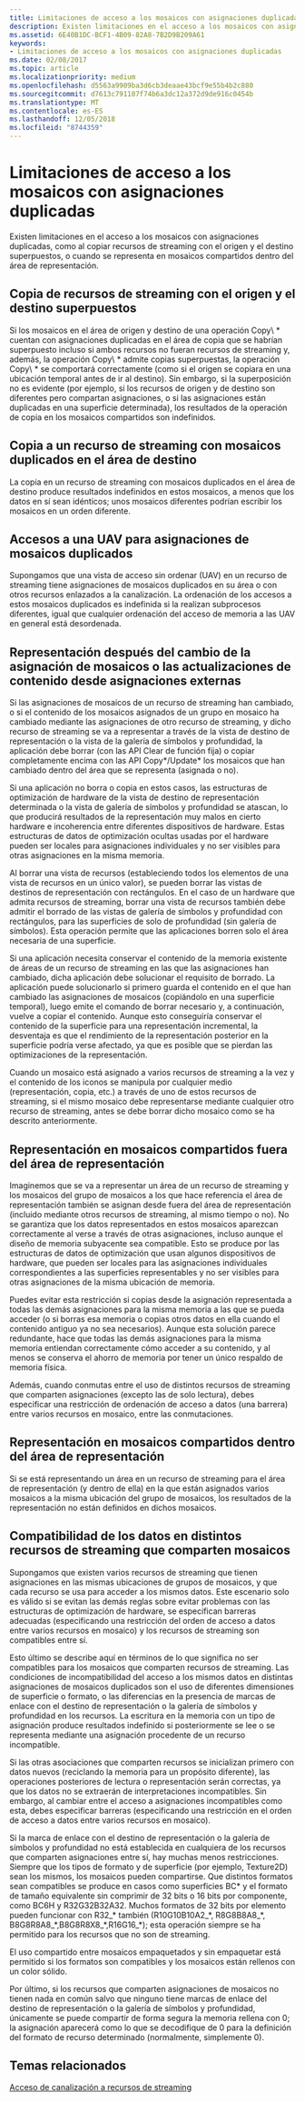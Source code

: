 ```yaml
---
title: Limitaciones de acceso a los mosaicos con asignaciones duplicadas
description: Existen limitaciones en el acceso a los mosaicos con asignaciones duplicadas, como al copiar recursos de streaming con el origen y el destino superpuestos, o cuando se representa en mosaicos compartidos dentro del área de representación.
ms.assetid: 6E40B1DC-BCF1-4B09-82A8-7B2D9B209A61
keywords:
- Limitaciones de acceso a los mosaicos con asignaciones duplicadas
ms.date: 02/08/2017
ms.topic: article
ms.localizationpriority: medium
ms.openlocfilehash: d5563a9909ba3d6cb3deaae43bcf9e55b4b2c880
ms.sourcegitcommit: d7613c791107f74b6a3dc12a372d9de916c0454b
ms.translationtype: MT
ms.contentlocale: es-ES
ms.lasthandoff: 12/05/2018
ms.locfileid: "8744359"
---
```

# <a name="tile-access-limitations-with-duplicate-mappings"></a>Limitaciones de acceso a los mosaicos con asignaciones duplicadas


Existen limitaciones en el acceso a los mosaicos con asignaciones duplicadas, como al copiar recursos de streaming con el origen y el destino superpuestos, o cuando se representa en mosaicos compartidos dentro del área de representación.

## <a name="span-idcopyingstreamingresourceswithoverlappingsourceanddestinationspanspan-idcopyingstreamingresourceswithoverlappingsourceanddestinationspanspan-idcopyingstreamingresourceswithoverlappingsourceanddestinationspancopying-streaming-resources-with-overlapping-source-and-destination"></a><span id="Copying_streaming_resources_with_overlapping_source_and_destination"></span><span id="copying_streaming_resources_with_overlapping_source_and_destination"></span><span id="COPYING_STREAMING_RESOURCES_WITH_OVERLAPPING_SOURCE_AND_DESTINATION"></span>Copia de recursos de streaming con el origen y el destino superpuestos


Si los mosaicos en el área de origen y destino de una operación Copy\ * cuentan con asignaciones duplicadas en el área de copia que se habrían superpuesto incluso si ambos recursos no fueran recursos de streaming y, además, la operación Copy\ * admite copias superpuestas, la operación Copy\ * se comportará correctamente (como si el origen se copiara en una ubicación temporal antes de ir al destino). Sin embargo, si la superposición no es evidente (por ejemplo, si los recursos de origen y de destino son diferentes pero compartan asignaciones, o si las asignaciones están duplicadas en una superficie determinada), los resultados de la operación de copia en los mosaicos compartidos son indefinidos.

## <a name="span-idcopyingtostreamingresourcewithduplicatedtilesindestinationareaspanspan-idcopyingtostreamingresourcewithduplicatedtilesindestinationareaspanspan-idcopyingtostreamingresourcewithduplicatedtilesindestinationareaspancopying-to-streaming-resource-with-duplicated-tiles-in-destination-area"></a><span id="Copying_to_streaming_resource_with_duplicated_tiles_in_destination_area"></span><span id="copying_to_streaming_resource_with_duplicated_tiles_in_destination_area"></span><span id="COPYING_TO_STREAMING_RESOURCE_WITH_DUPLICATED_TILES_IN_DESTINATION_AREA"></span>Copia a un recurso de streaming con mosaicos duplicados en el área de destino


La copia en un recurso de streaming con mosaicos duplicados en el área de destino produce resultados indefinidos en estos mosaicos, a menos que los datos en sí sean idénticos; unos mosaicos diferentes podrían escribir los mosaicos en un orden diferente.

## <a name="span-iduavaccessestoduplicatetilesmappingsspanspan-iduavaccessestoduplicatetilesmappingsspanspan-iduavaccessestoduplicatetilesmappingsspanuav-accesses-to-duplicate-tiles-mappings"></a><span id="UAV_accesses_to_duplicate_tiles_mappings"></span><span id="uav_accesses_to_duplicate_tiles_mappings"></span><span id="UAV_ACCESSES_TO_DUPLICATE_TILES_MAPPINGS"></span>Accesos a una UAV para asignaciones de mosaicos duplicados


Supongamos que una vista de acceso sin ordenar (UAV) en un recurso de streaming tiene asignaciones de mosaicos duplicados en su área o con otros recursos enlazados a la canalización. La ordenación de los accesos a estos mosaicos duplicados es indefinida si la realizan subprocesos diferentes, igual que cualquier ordenación del acceso de memoria a las UAV en general está desordenada.

## <a name="span-idrenderingaftertilemappingchangesorcontentupdatesfromoutsidemappingsspanspan-idrenderingaftertilemappingchangesorcontentupdatesfromoutsidemappingsspanspan-idrenderingaftertilemappingchangesorcontentupdatesfromoutsidemappingsspanrendering-after-tile-mapping-changes-or-content-updates-from-outside-mappings"></a><span id="Rendering_after_tile_mapping_changes_or_content_updates_from_outside_mappings"></span><span id="rendering_after_tile_mapping_changes_or_content_updates_from_outside_mappings"></span><span id="RENDERING_AFTER_TILE_MAPPING_CHANGES_OR_CONTENT_UPDATES_FROM_OUTSIDE_MAPPINGS"></span>Representación después del cambio de la asignación de mosaicos o las actualizaciones de contenido desde asignaciones externas


Si las asignaciones de mosaicos de un recurso de streaming han cambiado, o si el contenido de los mosaicos asignados de un grupo en mosaico ha cambiado mediante las asignaciones de otro recurso de streaming, y dicho recurso de streaming se va a representar a través de la vista de destino de representación o la vista de la galería de símbolos y profundidad, la aplicación debe borrar (con las API Clear de función fija) o copiar completamente encima con las API Copy\*/Update\* los mosaicos que han cambiado dentro del área que se representa (asignada o no).

Si una aplicación no borra o copia en estos casos, las estructuras de optimización de hardware de la vista de destino de representación determinada o la vista de galería de símbolos y profundidad se atascan, lo que producirá resultados de la representación muy malos en cierto hardware e incoherencia entre diferentes dispositivos de hardware. Estas estructuras de datos de optimización ocultas usadas por el hardware pueden ser locales para asignaciones individuales y no ser visibles para otras asignaciones en la misma memoria.

Al borrar una vista de recursos (estableciendo todos los elementos de una vista de recursos en un único valor), se pueden borrar las vistas de destinos de representación con rectángulos. En el caso de un hardware que admita recursos de streaming, borrar una vista de recursos también debe admitir el borrado de las vistas de galería de símbolos y profundidad con rectángulos, para las superficies de solo de profundidad (sin galería de símbolos). Esta operación permite que las aplicaciones borren solo el área necesaria de una superficie.

Si una aplicación necesita conservar el contenido de la memoria existente de áreas de un recurso de streaming en las que las asignaciones han cambiado, dicha aplicación debe solucionar el requisito de borrado. La aplicación puede solucionarlo si primero guarda el contenido en el que han cambiado las asignaciones de mosaicos (copiándolo en una superficie temporal), luego emite el comando de borrar necesario y, a continuación, vuelve a copiar el contenido. Aunque esto conseguiría conservar el contenido de la superficie para una representación incremental, la desventaja es que el rendimiento de la representación posterior en la superficie podría verse afectado, ya que es posible que se pierdan las optimizaciones de la representación.

Cuando un mosaico está asignado a varios recursos de streaming a la vez y el contenido de los iconos se manipula por cualquier medio (representación, copia, etc.) a través de uno de estos recursos de streaming, si el mismo mosaico debe representarse mediante cualquier otro recurso de streaming, antes se debe borrar dicho mosaico como se ha descrito anteriormente.

## <a name="span-idrenderingtotilessharedoutsiderenderareaspanspan-idrenderingtotilessharedoutsiderenderareaspanspan-idrenderingtotilessharedoutsiderenderareaspanrendering-to-tiles-shared-outside-render-area"></a><span id="Rendering_to_tiles_shared_outside_render_area"></span><span id="rendering_to_tiles_shared_outside_render_area"></span><span id="RENDERING_TO_TILES_SHARED_OUTSIDE_RENDER_AREA"></span>Representación en mosaicos compartidos fuera del área de representación


Imaginemos que se va a representar un área de un recurso de streaming y los mosaicos del grupo de mosaicos a los que hace referencia el área de representación también se asignan desde fuera del área de representación (incluido mediante otros recursos de streaming, al mismo tiempo o no). No se garantiza que los datos representados en estos mosaicos aparezcan correctamente al verse a través de otras asignaciones, incluso aunque el diseño de memoria subyacente sea compatible. Esto se produce por las estructuras de datos de optimización que usan algunos dispositivos de hardware, que pueden ser locales para las asignaciones individuales correspondientes a las superficies representables y no ser visibles para otras asignaciones de la misma ubicación de memoria.

Puedes evitar esta restricción si copias desde la asignación representada a todas las demás asignaciones para la misma memoria a las que se pueda acceder (o si borras esa memoria o copias otros datos en ella cuando el contenido antiguo ya no sea necesarios). Aunque esta solución parece redundante, hace que todas las demás asignaciones para la misma memoria entiendan correctamente cómo acceder a su contenido, y al menos se conserva el ahorro de memoria por tener un único respaldo de memoria física.

Además, cuando conmutas entre el uso de distintos recursos de streaming que comparten asignaciones (excepto las de solo lectura), debes especificar una restricción de ordenación de acceso a datos (una barrera) entre varios recursos en mosaico, entre las conmutaciones.

## <a name="span-idrenderingtotilessharedwithinrenderareaspanspan-idrenderingtotilessharedwithinrenderareaspanspan-idrenderingtotilessharedwithinrenderareaspanrendering-to-tiles-shared-within-render-area"></a><span id="Rendering_to_tiles_shared_within_render_area"></span><span id="rendering_to_tiles_shared_within_render_area"></span><span id="RENDERING_TO_TILES_SHARED_WITHIN_RENDER_AREA"></span>Representación en mosaicos compartidos dentro del área de representación


Si se está representando un área en un recurso de streaming para el área de representación (y dentro de ella) en la que están asignados varios mosaicos a la misma ubicación del grupo de mosaicos, los resultados de la representación no están definidos en dichos mosaicos.

## <a name="span-iddatacompatibilityacrossstreamingresourcessharingtilesspanspan-iddatacompatibilityacrossstreamingresourcessharingtilesspanspan-iddatacompatibilityacrossstreamingresourcessharingtilesspandata-compatibility-across-streaming-resources-sharing-tiles"></a><span id="Data_compatibility_across_streaming_resources_sharing_tiles"></span><span id="data_compatibility_across_streaming_resources_sharing_tiles"></span><span id="DATA_COMPATIBILITY_ACROSS_STREAMING_RESOURCES_SHARING_TILES"></span>Compatibilidad de los datos en distintos recursos de streaming que comparten mosaicos


Supongamos que existen varios recursos de streaming que tienen asignaciones en las mismas ubicaciones de grupos de mosaicos, y que cada recurso se usa para acceder a los mismos datos. Este escenario solo es válido si se evitan las demás reglas sobre evitar problemas con las estructuras de optimización de hardware, se especifican barreras adecuadas (especificando una restricción del orden de acceso a datos entre varios recursos en mosaico) y los recursos de streaming son compatibles entre sí.

Esto último se describe aquí en términos de lo que significa no ser compatibles para los mosaicos que comparten recursos de streaming. Las condiciones de incompatibilidad del acceso a los mismos datos en distintas asignaciones de mosaicos duplicados son el uso de diferentes dimensiones de superficie o formato, o las diferencias en la presencia de marcas de enlace con el destino de representación o la galería de símbolos y profundidad en los recursos. La escritura en la memoria con un tipo de asignación produce resultados indefinido si posteriormente se lee o se representa mediante una asignación procedente de un recurso incompatible.

Si las otras asociaciones que comparten recursos se inicializan primero con datos nuevos (reciclando la memoria para un propósito diferente), las operaciones posteriores de lectura o representación serán correctas, ya que los datos no se extraerán de interpretaciones incompatibles. Sin embargo, al cambiar entre el acceso a asignaciones incompatibles como esta, debes especificar barreras (especificando una restricción en el orden de acceso a datos entre varios recursos en mosaico).

Si la marca de enlace con el destino de representación o la galería de símbolos y profundidad no está establecida en cualquiera de los recursos que comparten asignaciones entre sí, hay muchas menos restricciones. Siempre que los tipos de formato y de superficie (por ejemplo, Texture2D) sean los mismos, los mosaicos pueden compartirse. Que distintos formatos sean compatibles se produce en casos como superficies BC\* y el formato de tamaño equivalente sin comprimir de 32 bits o 16 bits por componente, como BC6H y R32G32B32A32. Muchos formatos de 32 bits por elemento pueden funcionar con R32\_\* también (R10G10B10A2\_\*, R8G8B8A8\_\*, B8G8R8A8\_\*,B8G8R8X8\_\*,R16G16\_\*); esta operación siempre se ha permitido para los recursos que no son de streaming.

El uso compartido entre mosaicos empaquetados y sin empaquetar está permitido si los formatos son compatibles y los mosaicos están rellenos con un color sólido.

Por último, si los recursos que comparten asignaciones de mosaicos no tienen nada en común salvo que ninguno tiene marcas de enlace del destino de representación o la galería de símbolos y profundidad, únicamente se puede compartir de forma segura la memoria rellena con 0; la asignación aparecerá como lo que se decodifique de 0 para la definición del formato de recurso determinado (normalmente, simplemente 0).

## <a name="span-idrelated-topicsspanrelated-topics"></a><span id="related-topics"></span>Temas relacionados


[Acceso de canalización a recursos de streaming](pipeline-access-to-streaming-resources.md)

 

 




